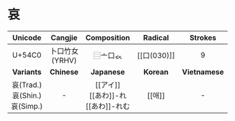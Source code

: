 
# 哀

|             Unicode              |    Cangjie     |           Composition           |  Radical   |    Strokes     |
| :------------------------------: | :------------: | :-----------------------------: | :--------: | :------------: |
|              U+54C0              | 卜口竹女<br>(YRHV) |              ⿳亠口𧘇              | [[口(030)]] |       9        |
|           **Variants**           |  **Chinese**   |          **Japanese**           | **Korean** | **Vietnamese** |
| 哀(Trad.)<br>哀(Shin.)<br>哀(Simp.) |       -        | [[アイ]]<br>[[あわ]]-れ<br>[[あわ]]-れむ |   [[애]]    |       -        |
